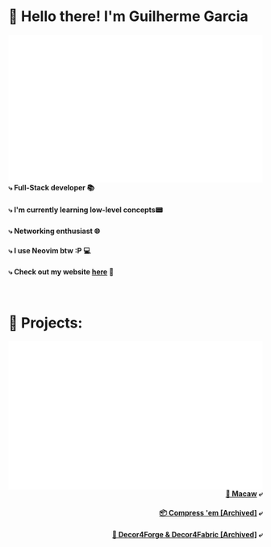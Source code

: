 <h1 style="border-bottom: 0;">👋 Hello there! I'm Guilherme Garcia</h1> 
<a>
  <img src="https://raw.githubusercontent.com/GmsGarcia/github-stats-transparent/output/generated/overview.svg" alt="github-stats" align="right" />
</a>

<h4 align="left">⤷ Full-Stack developer 📚</h4>
<h4 align="left">⤷ I'm currently learning low-level concepts📟</h4>
<h4 align="left">⤷ Networking enthusiast 🌐</h4>
<h4 align="left">⤷ I use Neovim btw :P 💻</h4>
<h4 align="left">⤷ Check out my website <a href="https://gmsgarcia.pt">here</a> 🌆</h4>
<br>

<!--START_SECTION:waka--><!--END_SECTION:waka-->

# 📂 Projects:
<p>
  <img src="https://raw.githubusercontent.com/GmsGarcia/github-stats-transparent/output/generated/languages.svg" alt="github-stats-2" align="left" />
</p>

<h4 align="right"> </h4>
<h4 align="right"><a href="https://gmsgarcia.pt/projects/macaw.html">🏨 Macaw</a> ⤶</h4>
<h4 align="right"><a href="https://github.com/GmsGarcia/compress-em">📦 Compress 'em [Archived]</a> ⤶</h4>
<h4 align="right"><a href="https://github.com/GmsGarcia/decor4fabric">🌄 Decor4Forge & Decor4Fabric [Archived]</a> ⤶</h4>
